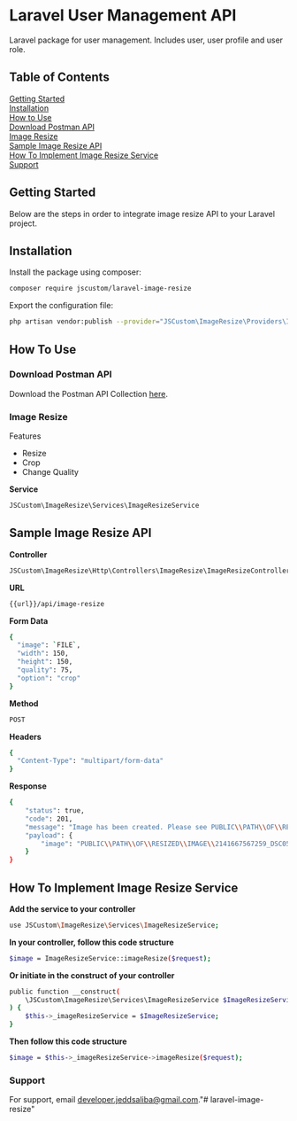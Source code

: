 
# Laravel User Management API
Laravel package for user management. Includes user, user profile and user role.

## Table of Contents

[Getting Started](#getting-started)<br>
[Installation](#installation)<br>
[How to Use](#how-to-use)<br>
[Download Postman API](#download-postman-api)<br>
[Image Resize](#image-resize)<br>
[Sample Image Resize API](#sample-image-resize-api)<br>
[How To Implement Image Resize Service](#how-to-implement-image-resize-service)<br>
[Support](#support)

<a name="getting-started"></a>
## Getting Started
Below are the steps in order to integrate image resize API to your Laravel project.

<a name="installation"></a>
## Installation
Install the package using composer:

```bash
composer require jscustom/laravel-image-resize
```

Export the configuration file:

```bash
php artisan vendor:publish --provider="JSCustom\ImageResize\Providers\ImageResizeServiceProvider" --tag="config"
```

<a name="how-to-use"></a>
## How To Use

<a name="download-postman-api"></a>
### Download Postman API

Download the Postman API Collection [here](https://minhaskamal.github.io/DownGit/#/home?url=https://github.com/JSCustom/laravel-user-management/blob/master/src/assets/postman/Laravel_User_Management.postman_collection.json).

<a name="image-resize"></a>
### Image Resize

Features
- Resize
- Crop
- Change Quality

**Service**

```bash
JSCustom\ImageResize\Services\ImageResizeService
```

<a name="sample-image-resize-api"></a>
## Sample Image Resize API

**Controller**

```bash
JSCustom\ImageResize\Http\Controllers\ImageResize\ImageResizeController
```

**URL**

```bash
{{url}}/api/image-resize
```

**Form Data**

```bash
{
  "image": `FILE`,
  "width": 150,
  "height": 150,
  "quality": 75,
  "option": "crop"
}
```

**Method**

```bash
POST
```

**Headers**

```bash
{
  "Content-Type": "multipart/form-data"
}
```

**Response**

```bash
{
    "status": true,
    "code": 201,
    "message": "Image has been created. Please see PUBLIC\\PATH\\OF\\RESIZED\\IMAGE\\2141667567259_DSC05028-Edit_FB.jpg",
    "payload": {
        "image": "PUBLIC\\PATH\\OF\\RESIZED\\IMAGE\\2141667567259_DSC05028-Edit_FB.jpg"
    }
}
```

<a name="how-to-implement-image-resize-service"></a>
## How To Implement Image Resize Service

**Add the service to your controller**

```bash
use JSCustom\ImageResize\Services\ImageResizeService;
```

**In your controller, follow this code structure**

```bash
$image = ImageResizeService::imageResize($request);
```

**Or initiate in the construct of your controller**

```bash
public function __construct(
    \JSCustom\ImageResize\Services\ImageResizeService $ImageResizeService
) {
    $this->_imageResizeService = $ImageResizeService;
}
```

**Then follow this code structure**

```bash
$image = $this->_imageResizeService->imageResize($request);
```

<a name="support"></a>
### Support
For support, email developer.jeddsaliba@gmail.com."# laravel-image-resize" 
